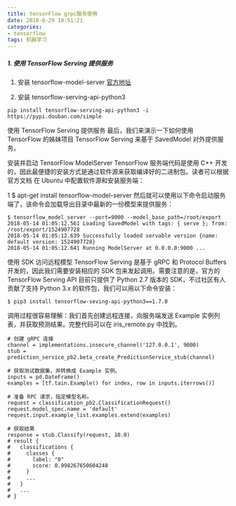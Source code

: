 ```yaml
---
title: tensorFlow grpc服务使用
date: 2018-8-29 10:51:21
categories: 
- tensorflow
tags: 机器学习
---
```

##### 1.  使用 TensorFlow Serving 提供服务
1. 安装 tensorflow-model-server
[官方地址](https://www.tensorflow.org/serving/setup#installing_using_apt_get)


2. 安装  tensorflow-serving-api-python3 
```
pip install tensorflow-serving-api-python3 -i https://pypi.douban.com/simple

```



使用 TensorFlow Serving 提供服务
最后，我们来演示一下如何使用 TensorFlow 的姊妹项目 TensorFlow Serving 来基于 SavedModel 对外提供服务。

安装并启动 TensorFlow ModelServer
TensorFlow 服务端代码是使用 C++ 开发的，因此最便捷的安装方式是通过软件源来获取编译好的二进制包。读者可以根据 官方文档 在 Ubuntu 中配置软件源和安装服务端：

1
$ apt-get install tensorflow-model-server
然后就可以使用以下命令启动服务端了，该命令会加载导出目录中最新的一份模型来提供服务：

```
$ tensorflow_model_server --port=9000 --model_base_path=/root/export
2018-05-14 01:05:12.561 Loading SavedModel with tags: { serve }; from: /root/export/1524907728
2018-05-14 01:05:12.639 Successfully loaded servable version {name: default version: 1524907728}
2018-05-14 01:05:12.641 Running ModelServer at 0.0.0.0:9000 ...
```

使用 SDK 访问远程模型
TensorFlow Serving 是基于 gRPC 和 Protocol Buffers 开发的，因此我们需要安装相应的 SDK 包来发起调用。需要注意的是，官方的 TensorFlow Serving API 目前只提供了 Python 2.7 版本的 SDK，不过社区有人贡献了支持 Python 3.x 的软件包，我们可以用以下命令安装：

```
$ pip3 install tensorflow-seving-api-python3==1.7.0
```

调用过程很容易理解：我们首先创建远程连接，向服务端发送 Example 实例列表，并获取预测结果。完整代码可以在 iris_remote.py 中找到。

```
# 创建 gRPC 连接
channel = implementations.insecure_channel('127.0.0.1', 9000)
stub = prediction_service_pb2.beta_create_PredictionService_stub(channel)

# 获取测试数据集，并转换成 Example 实例。
inputs = pd.DateFrame()
examples = [tf.tain.Example() for index, row in inputs.iterrows()]

# 准备 RPC 请求，指定模型名称。
request = classification_pb2.ClassificationRequest()
request.model_spec.name = 'default'
request.input.example_list.examples.extend(examples)

# 获取结果
response = stub.Classify(request, 10.0)
# result {
#   classifications {
#     classes {
#       label: "0"
#       score: 0.998267650604248
#     }
#     ...
#   }
#   ...
# }
```

